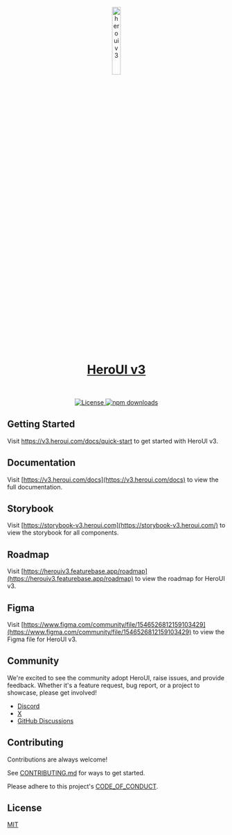 <p align="center">
  <a href="https://v3.heroui.com">
      <img width="20%" src="https://raw.githubusercontent.com/heroui-inc/heroui/refs/heads/v3/apps/docs/public/icons/readme-logo.png" alt="heroui v3" />
      <h1 align="center">HeroUI v3</h1>
  </a>
</p>
</br>
<p align="center">
  <a href="https://github.com/heroui-inc/heroui/blob/main/LICENSE">
    <img src="https://img.shields.io/npm/l/@heroui/react?style=flat" alt="License">
  </a>
  <a href="https://www.npmjs.com/package/@heroui/react">
    <img src="https://img.shields.io/npm/dm/@heroui/react.svg?style=flat-round" alt="npm downloads">
  </a>
</p>

## Getting Started

Visit <a aria-label="heroui learn" href="https://v3.heroui.com/docs/quick-start">https://v3.heroui.com/docs/quick-start</a> to get started with HeroUI v3.

## Documentation

Visit [https://v3.heroui.com/docs](https://v3.heroui.com/docs) to view the full documentation.

## Storybook

Visit [https://storybook-v3.heroui.com](https://storybook-v3.heroui.com/) to view the storybook for all components.

## Roadmap

Visit [https://herouiv3.featurebase.app/roadmap](https://herouiv3.featurebase.app/roadmap) to view the roadmap for HeroUI v3.

## Figma

Visit [https://www.figma.com/community/file/1546526812159103429](https://www.figma.com/community/file/1546526812159103429) to view the Figma file for HeroUI v3.

## Community

We're excited to see the community adopt HeroUI, raise issues, and provide feedback.
Whether it's a feature request, bug report, or a project to showcase, please get involved!

- [Discord](https://discord.gg/9b6yyZKmH4)
- [X](https://x.com/hero_ui)
- [GitHub Discussions](https://github.com/heroui-inc/heroui/discussions)

## Contributing

Contributions are always welcome!

See [CONTRIBUTING.md](https://github.com/heroui-inc/heroui/blob/main/CONTRIBUTING.md) for ways to get started.

Please adhere to this project's [CODE_OF_CONDUCT](https://github.com/heroui-inc/heroui/blob/main/CODE_OF_CONDUCT.md).

## License

[MIT](https://choosealicense.com/licenses/mit/)
